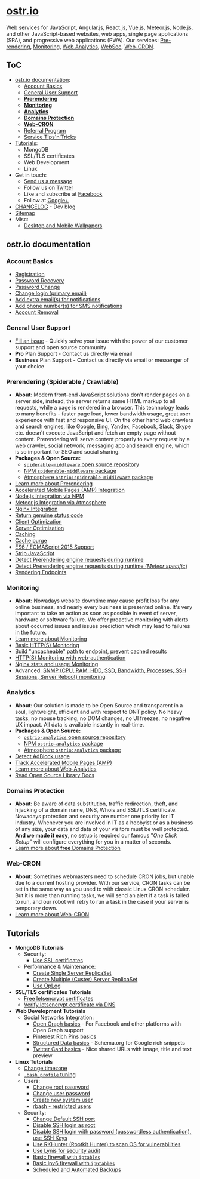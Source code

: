 # [ostr.io](https://ostr.io)

Web services for JavaScript, Angular.js, React.js, Vue.js, Meteor.js, Node.js, and other JavaScript-based websites, web apps, single page applications (SPA), and progressive web applications (PWA). Our services: [Pre-rendering](https://ostr.io/info/prerendering), [Monitoring](https://ostr.io/info/monitoring), [Web Analytics](https://ostr.io/info/web-analytics), [WebSec](https://ostr.io/info/domain-names-protection), [Web-CRON](https://ostr.io/info/web-cron).

## ToC

- [ostr.io documentation](https://github.com/veliovgroup/ostrio#ostrio-documentation):
  - [Account Basics](https://github.com/veliovgroup/ostrio#account-basics)
  - [General User Support](https://github.com/veliovgroup/ostrio#general-user-support)
  - [__Prerendering__](https://github.com/veliovgroup/ostrio#prerendering-spiderable--crawlable)
  - [__Monitoring__](https://github.com/veliovgroup/ostrio#monitoring)
  - [__Analytics__](https://github.com/veliovgroup/ostrio#analytics)
  - [__Domains Protection__](https://github.com/veliovgroup/ostrio#domains-protection)
  - [__Web-CRON__](https://github.com/veliovgroup/ostrio#web-cron)
  - [Referral Program](https://github.com/veliovgroup/ostrio/blob/master/docs/account/referral-program.md)
  - [Service Tips'n'Tricks](https://github.com/veliovgroup/ostrio/blob/master/docs/account/tips-and-tricks.md)
- [Tutorials](https://github.com/veliovgroup/ostrio#tutorials):
  - MongoDB
  - SSL/TLS certificates
  - Web Development
  - Linux
- Get in touch:
  - <a href="mailto:info@ostr.io" target="_parent">Send us a message</a>
  - Follow us on [Twitter](https://twitter.com/ostrio_service)
  - Like and subscribe at [Facebook](https://www.facebook.com/ostrio.service)
  - Follow at [Google+](https://plus.google.com/+OstrIo)
- [CHANGELOG](https://github.com/veliovgroup/ostrio/blob/master/HISTORY.md) - Dev blog
- [Sitemap](https://github.com/veliovgroup/ostrio/blob/master/SITEMAP.md)
- Misc:
  - [Desktop and Mobile Wallpapers](https://github.com/veliovgroup/ostrio/tree/master/wallpapers)

## ostr.io documentation

### Account Basics

- [Registration](https://github.com/veliovgroup/ostrio/blob/master/docs/account/sign-up.md)
- [Password Recovery](https://github.com/veliovgroup/ostrio/blob/master/docs/account/password-recovery.md)
- [Password Change](https://github.com/veliovgroup/ostrio/blob/master/docs/account/password-change.md)
- [Change login (primary email)](https://github.com/veliovgroup/ostrio/blob/master/docs/account/change-primary-email.md)
- [Add extra email(s) for notifications](https://github.com/veliovgroup/ostrio/blob/master/docs/account/add-notification-email.md)
- [Add phone number(s) for SMS notifications](https://github.com/veliovgroup/ostrio/blob/master/docs/account/add-notification-phone-number.md)
- [Account Removal](https://github.com/veliovgroup/ostrio/blob/master/docs/account/account-removal.md)

### General User Support

- [Fill an issue](https://github.com/veliovgroup/ostrio/issues) - Quickly solve your issue with the power of our customer support and open source community
- __Pro__ Plan Support - Contact us directly via email
- __Business__ Plan Support - Contact us directly via email or messenger of your choice

<!-- ### Resources Management
 - Server: [Add and verify by IP]()
 - Server: [Add and verify by domain name]()
 - Domain: [Whois integrity monitoring]()
 - Domain: [DNS records integrity monitoring]()
 - Website: [SSL certificate integrity monitoring]() -->

### Prerendering (Spiderable / Crawlable)

- __About__: Modern front-end JavaScript solutions don't render pages on a server side, instead, the server returns same HTML markup to all requests, while a page is rendered in a browser. This technology leads to many benefits - faster page load, lower bandwidth usage, great user experience with fast and responsive UI. On the other hand web crawlers and search engines, like Google, Bing, Yandex, Facebook, Slack, Skype etc. doesn't execute JavaScript and fetch an empty page without content. Prerendering will serve content properly to every request by a web crawler, social network, messaging app and search engine, which is so important for SEO and social sharing.
- __Packages & Open Source:__
  - [`spiderable-middleware` open source repository](https://github.com/veliovgroup/spiderable-middleware)
  - [NPM `spiderable-middleware` package](https://www.npmjs.com/package/spiderable-middleware)
  - [Atmosphere `ostrio:spiderable-middleware` package](https://atmospherejs.com/ostrio/spiderable-middleware)
- [Learn more about Prerendering](https://ostr.io/info/prerendering)
- [Accelerated Mobile Pages (AMP) Integration](https://github.com/veliovgroup/ostrio/blob/master/docs/prerendering/amp-support.md)
- [Node.js Integration via NPM](https://github.com/veliovgroup/ostrio/blob/master/docs/prerendering/node-npm.md)
- [Meteor.js Integration via Atmosphere](https://github.com/veliovgroup/ostrio/blob/master/docs/prerendering/meteor-atmosphere.md)
- [Nginx Integration](https://github.com/veliovgroup/ostrio/blob/master/docs/prerendering/nginx.md)
- [Return genuine status code](https://github.com/veliovgroup/ostrio/blob/master/docs/prerendering/genuine-status-code.md)
- [Client Optimization](https://github.com/veliovgroup/ostrio/blob/master/docs/prerendering/optimization.md)
- [Server Optimization](https://github.com/veliovgroup/ostrio/blob/master/docs/prerendering/rendering-endpoints.md)
- [Caching](https://github.com/veliovgroup/ostrio/blob/master/docs/prerendering/cache.md)
- [Cache purge](https://github.com/veliovgroup/ostrio/blob/master/docs/prerendering/cache-purge.md)
- [ES6 / ECMAScript 2015 Support](https://github.com/veliovgroup/ostrio/blob/master/docs/prerendering/es6-support.md)
- [Strip JavaScript](https://github.com/veliovgroup/ostrio/blob/master/docs/prerendering/strip-javascript.md)
- [Detect Prerendering engine requests during runtime](https://github.com/veliovgroup/ostrio/blob/master/docs/prerendering/detect-prerendering.md)
- [Detect Prerendering engine requests during runtime (*Meteor specific*)](https://github.com/veliovgroup/ostrio/blob/master/docs/prerendering/detect-prerendering-meteor.md)
- [Rendering Endpoints](https://github.com/veliovgroup/ostrio/blob/master/docs/prerendering/rendering-endpoints.md)

### Monitoring

- __About__: Nowadays website downtime may cause profit loss for any online business, and nearly every business is presented online. It's very important to take an action as soon as possible in event of server, hardware or software failure. We offer proactive monitoring with alerts about occurred issues and issues prediction which may lead to failures in the future.
- [Learn more about Monitoring](https://ostr.io/info/monitoring)
- [Basic HTTP(S) Monitoring](https://github.com/veliovgroup/ostrio/blob/master/docs/monitoring/basics.md)
- [Build "uncacheable" path to endpoint, prevent cached results](https://github.com/veliovgroup/ostrio/blob/master/docs/monitoring/custom-path.md)
- [HTTP(S) Monitoring with web-authentication](https://github.com/veliovgroup/ostrio/blob/master/docs/monitoring/with-auth.md)
- [Nginx stats and usage Monitoring](https://github.com/veliovgroup/ostrio/blob/master/docs/monitoring/nginx-stats.md)
- Advanced: [SNMP (CPU, RAM, HDD, SSD, Bandwidth, Processes, SSH Sessions, Server Reboot) monitoring](https://github.com/veliovgroup/ostrio/blob/master/docs/monitoring/snmp.md)

### Analytics

- __About__: Our solution is made to be Open Source and transparent in a soul, lightweight, efficient and with respect to DNT policy. No heavy tasks, no mouse tracking, no DOM changes, no UI freezes, no negative UX impact. All data is available instantly in real-time.
- __Packages & Open Source:__
  - [`ostrio-analytics` open source repository](https://github.com/veliovgroup/ostrio-analytics)
  - [NPM `ostrio-analytics` package](https://www.npmjs.com/package/ostrio-analytics)
  - [Atmosphere `ostrio:analytics` package](https://atmospherejs.com/ostrio/analytics)
- [Detect AdBlock usage](https://github.com/veliovgroup/ostrio/blob/master/docs/analytics/detect-adblock.md)
- [Track Accelerated Mobile Pages (AMP)](https://github.com/veliovgroup/ostrio/blob/master/docs/analytics/track-amp.md)
- [Learn more about Web-Analytics](https://ostr.io/info/web-analytics)
- [Read Open Source Library Docs](https://github.com/veliovgroup/ostrio-analytics)

### Domains Protection

- __About__: Be aware of data substitution, traffic redirection, theft, and hijacking of a domain name, DNS, Whois and SSL/TLS certificate. Nowadays protection and security are number one priority for IT industry. Whenever you are involved in IT as a hobbyist or as a business of any size, your data and data of your visitors must be well protected. __And we made it easy__, no setup is required our famous "*One Click Setup*" will configure everything for you in a matter of seconds.
- [Learn more about __free__ Domains Protection](https://ostr.io/info/domain-names-protection)

### Web-CRON

- __About__: Sometimes webmasters need to schedule CRON jobs, but unable due to a current hosting provider. With our service, CRON tasks can be set in the same way as you used to with classic Linux CRON scheduler. But it is more than running tasks, we will send an alert if a task is failed to run, and our robot will retry to run a task in the case if your server is temporary down.
- [Learn more about Web-CRON](https://ostr.io/info/web-cron)

<!--  - Custom: [JSON Endpoint Monitoring]()
 - Custom: [XML Endpoint Monitoring]() -->

<!--  - [Phusion Passenger `passenger-status` Monitoring]()
 - [PHP stats and usage Monitoring]()
 - [Node.js stats and usage Monitoring]()
 - [MongoDB stats and usage Monitoring]()
 - PHP: [MySQL Database Monitoring]()
 - Ruby: [MySQL Database Monitoring]()
 - Node.js: [MySQL Database Monitoring]()
 - PHP: [MongoDB Database Monitoring]()
 - Ruby: [MongoDB Database Monitoring]()
 - Node.js: [MongoDB Database Monitoring]()
 - PHP: [Redis Database Monitoring]()
 - Ruby: [Redis Database Monitoring]()
 - Node.js: [Redis Database Monitoring]()
 - Custom: [Server stats Monitoring with Node.js]()
 - Custom: [Server stats Monitoring with Ruby]()
 - Custom: [Server stats Monitoring with PHP]() -->

<!-- ### Web-CRON
 - [Introduction]()
 - [Integration examples]() -->

## Tutorials

- __MongoDB Tutorials__
  - Security:
    - [Use SSL certificates](https://github.com/veliovgroup/ostrio/blob/master/tutorials/mongodb/use-ssl-http-encryption.md)
  - Performance & Maintenance:
    - [Create Single Server ReplicaSet](https://github.com/veliovgroup/ostrio/blob/master/tutorials/mongodb/single-server-replica-set.md)
    - [Create Multiple (Custer) Server ReplicaSet](https://github.com/veliovgroup/ostrio/blob/master/tutorials/mongodb/multiple-server-replica-set.md)
    - [Use OpLog](https://github.com/veliovgroup/ostrio/blob/master/tutorials/mongodb/enable-oplog.md)
- __SSL/TLS certificates Tutorials__
  - [Free letsencrypt certificates](https://github.com/veliovgroup/ostrio/blob/master/tutorials/ssl/ssl-letsencrypt.md)
  - [Verify letsencrypt certificate via DNS](https://github.com/veliovgroup/ostrio/blob/master/tutorials/ssl/ssl-letsencrypt-dns-validation.md)
- __Web Development Tutorials__
  - Social Networks Integration:
    - [Open Graph basics](https://github.com/veliovgroup/ostrio/blob/master/tutorials/website/social-networking/open-graph-basics.md) - For Facebook and other platforms with Open Graph support
    - [Pinterest Rich Pins basics](https://github.com/veliovgroup/ostrio/blob/master/tutorials/website/social-networking/pinterest-rich-pins-basics.md)
    - [Structured Data basics](https://github.com/veliovgroup/ostrio/blob/master/tutorials/website/social-networking/structured-data-basics.md) - Schema.org for Google rich snippets
    - [Twitter Card basics](https://github.com/veliovgroup/ostrio/blob/master/tutorials/website/social-networking/twitter-cards-basics.md) - Nice shared URLs with image, title and text preview
- __Linux Tutorials__
  - [Change timezone](https://github.com/veliovgroup/ostrio/blob/master/tutorials/linux/change-timezone.md)
  - [`.bash_profile` tuning](https://github.com/veliovgroup/ostrio/blob/master/tutorials/linux/bash_profile-tuning.md)
  - Users:
    - [Change root password](https://github.com/veliovgroup/ostrio/blob/master/tutorials/linux/users/root-passwd.md)
    - [Change user password](https://github.com/veliovgroup/ostrio/blob/master/tutorials/linux/users/user-passwd.md)
    - [Create new system user](https://github.com/veliovgroup/ostrio/blob/master/tutorials/linux/users/create-user.md)
    - [rbash - restricted users](https://github.com/veliovgroup/ostrio/blob/master/tutorials/linux/users/rbash.md)
  - Security:
    - [Change Default SSH port](https://github.com/veliovgroup/ostrio/blob/master/tutorials/linux/security/change-ssh-port.md)
    - [Disable SSH login as root](https://github.com/veliovgroup/ostrio/blob/master/tutorials/linux/security/disable-ssh-root.md)
    - [Disable SSH login with password (passwordless authentication), use SSH Keys](https://github.com/veliovgroup/ostrio/blob/master/tutorials/linux/security/use-ssh-keys.md)
    - [Use RKHunter (Rootkit Hunter) to scan OS for vulnerabilities](https://github.com/veliovgroup/ostrio/blob/master/tutorials/linux/security/rootkit-hunter.md)
    - [Use Lynis for security audit](https://github.com/veliovgroup/ostrio/blob/master/tutorials/linux/security/lynis-security-audit.md)
    - [Basic firewall with `iptables`](https://github.com/veliovgroup/ostrio/blob/master/tutorials/linux/security/iptables-firewall.md)
    - [Basic ipv6 firewall with `ip6tables`](https://github.com/veliovgroup/ostrio/blob/master/tutorials/linux/security/iptables-firewall-ipv6.md)
    - [Scheduled and Automated Backups](https://github.com/veliovgroup/ostrio/blob/master/tutorials/linux/security/automated-backups.md)

<!-- ### nginx
 - [nginx + Node.js with WebSockets]() - Meteor.js, MEAN.js or any other Node.js project with WebSockets
 - [Load monitoring]()
 - [Set up support for h2]()
 - [Basic proxy configuration]()
 - [Proxy injections]()
 - [gzip compressions]()
 - [Optimization]()
 - [Fine tuning]()
 - [Create login/password protected path]()
 - [Security & Protection]()
 - [Enable WebSockets Support]() -->
<!--  - [Run MongoDB locally, prevent external access]()
 - [Change default ports]() -->
 <!-- - [Protect database with password]() -->

<!-- #### Other MongoDB Tips & Tricks
 - [Self-destroying records, TTL]() -->

<!--  - [Install SSL/TLS certificate to Nginx]() -->

<!-- #### Security
 - [Basic Security Check-list]()
 - [Google reCAPTCA]()
 - [Advanced Google reCAPTCHA integration]() -->

<!-- #### Visitors Analytics
 - [ostr.io Analytics]()
 - [Google Analytics]()
 - [Yandex Metrika]() -->

<!-- #### Development
 - [Service Workers - Build off-line website]()
 - [Service Workers - App install banner]()
 - [Service Workers - Standalone App]()
 - [favicon - for all devices and browsers]()
 - [robots.txt]() -->

<!-- #### Meteor.js
 - [Build simple off-line application]() -->

<!-- #### Meteor.js Security
 - [DDP Rate limiting]()
 - [reCAPTCHA]() -->

<!-- ### CDN
 - [CloudFlare]()
 - [Advanced security with CloudFlare]() -->
